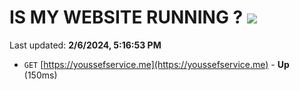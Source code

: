 # IS MY WEBSITE RUNNING ? [![](https://img.shields.io/static/v1?label=Sponsor&message=%E2%9D%A4&logo=GitHub&color=%23fe8e86)](https://github.com/sponsors/<username>)

Last updated: **2/6/2024, 5:16:53 PM**

- `GET` [https://youssefservice.me](https://youssefservice.me) - **Up** (150ms)
